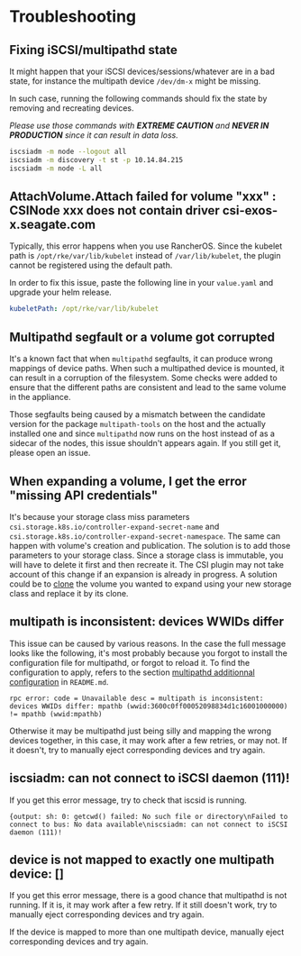# Troubleshooting

## Fixing iSCSI/multipathd state

It might happen that your iSCSI devices/sessions/whatever are in a bad state, for instance the multipath device `/dev/dm-x` might be missing.

In such case, running the following commands should fix the state by removing and recreating devices.

*Please use those commands with **EXTREME CAUTION** and **NEVER IN PRODUCTION** since it can result in data loss.*

```sh
iscsiadm -m node --logout all
iscsiadm -m discovery -t st -p 10.14.84.215
iscsiadm -m node -L all
```

## AttachVolume.Attach failed for volume "xxx" : CSINode xxx does not contain driver csi-exos-x.seagate.com

Typically, this error happens when you use RancherOS. Since the kubelet path is `/opt/rke/var/lib/kubelet` instead of `/var/lib/kubelet`, the plugin cannot be registered using the default path.

In order to fix this issue, paste the following line in your `value.yaml` and upgrade your helm release.

```yaml
kubeletPath: /opt/rke/var/lib/kubelet
```

## Multipathd segfault or a volume got corrupted

It's a known fact that when `multipathd` segfaults, it can produce wrong mappings of device paths. When such a multipathed device is mounted, it can result in a corruption of the filesystem. Some checks were added to ensure that the different paths are consistent and lead to the same volume in the appliance.

Those segfaults being caused by a mismatch between the candidate version for the package `multipath-tools` on the host and the actually installed one and since `multipathd` now runs on the host instead of as a sidecar of the nodes, this issue shouldn't appears again. If you still get it, please open an issue.

## When expanding a volume, I get the error "missing API credentials"

It's because your storage class miss parameters `csi.storage.k8s.io/controller-expand-secret-name` and `csi.storage.k8s.io/controller-expand-secret-namespace`. The same can happen with volume's creation and publication. The solution is to add those parameters to your storage class. Since a storage class is immutable, you will have to delete it first and then recreate it. The CSI plugin may not take account of this change if an expansion is already in progress. A solution could be to [clone](./volume-snapshots.md#clone-a-volume) the volume you wanted to expand using your new storage class and replace it by its clone.

## multipath is inconsistent: devices WWIDs differ

This issue can be caused by various reasons. In the case the full message looks like the following, it's most probably because you forgot to install the configuration file for multipathd, or forgot to reload it. To find the configuration to apply, refers to the section [multipathd additionnal configuration](https://github.com/enix/san-iscsi-csi/blob/main/README.md#multipathd-additionnal-configuration) in `README.md`.

```
rpc error: code = Unavailable desc = multipath is inconsistent: devices WWIDs differ: mpathb (wwid:3600c0ff00052098834d1c16001000000) != mpathb (wwid:mpathb)
```

Otherwise it may be multipathd just being silly and mapping the wrong devices together, in this case, it may work after a few retries, or may not. If it doesn't, try to manually eject corresponding devices and try again.

## iscsiadm: can not connect to iSCSI daemon (111)!

If you get this error message, try to check that iscsid is running.

```
{output: sh: 0: getcwd() failed: No such file or directory\nFailed to connect to bus: No data available\niscsiadm: can not connect to iSCSI daemon (111)!
```

## device is not mapped to exactly one multipath device: []

If you get this error message, there is a good chance that multipathd is not running. If it is, it may work after a few retry. If it still doesn't work, try to manually eject corresponding devices and try again.

If the device is mapped to more than one multipath device, manually eject corresponding devices and try again.
